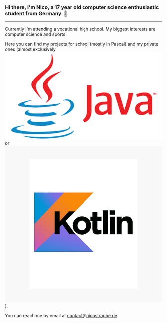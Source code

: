 ### Hi there, I'm Nico, a 17 year old computer science enthusiastic student from Germany. 👋

<hr>

Currently I'm attending a vocational high school. My biggest interests are computer science and sports.

Here you can find my projects for school (mostly in Pascal) and my private ones (almost exclusively ![Java](/images/java.png) or ![Kotlin](/images/kotlin.png)).

You can reach me by email at contact@nicostraube.de.

<!--
**NicoStraube/NicoStraube** is a ✨ _special_ ✨ repository because its `README.md` (this file) appears on your GitHub profile.

Here are some ideas to get you started:

- 🔭 I’m currently working on ...
- 🌱 I’m currently learning ...
- 👯 I’m looking to collaborate on ...
- 🤔 I’m looking for help with ...
- 💬 Ask me about ...
- 📫 How to reach me: ...
- 😄 Pronouns: ...
- ⚡ Fun fact: ...
-->

